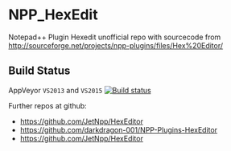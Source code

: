 # NPP_HexEdit
Notepad++ Plugin Hexedit
unofficial repo with sourcecode from http://sourceforge.net/projects/npp-plugins/files/Hex%20Editor/


Build Status
------------

AppVeyor `VS2013` and `VS2015`  [![Build status](https://ci.appveyor.com/api/projects/status/x8j5dnfur93n6six?svg=true)](https://ci.appveyor.com/project/chcg/npp-hexedit)

Further repos at github:
- https://github.com/JetNpp/HexEditor
- https://github.com/darkdragon-001/NPP-Plugins-HexEditor
- https://github.com/JetNpp/HexEditor
